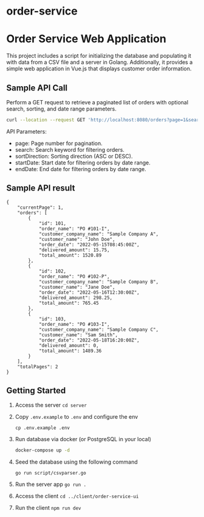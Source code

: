 # order-service
# Order Service Web Application

This project includes a script for initializing the database and populating it with data from a CSV file and a server in Golang. Additionally, it provides a simple web application in Vue.js that displays customer order information.

## Sample API Call

Perform a GET request to retrieve a paginated list of orders with optional search, sorting, and date range parameters.

```bash
curl --location --request GET 'http://localhost:8080/orders?page=1&search=PO&sortDirection=ASC&startDate=2020-01-03&endDate=2020-01-05'
```

API Parameters:
- page: Page number for pagination.
- search: Search keyword for filtering orders.
- sortDirection: Sorting direction (ASC or DESC).
- startDate: Start date for filtering orders by date range.
- endDate: End date for filtering orders by date range.


## Sample API result
```
{
    "currentPage": 1,
    "orders": [
        {
            "id": 101,
            "order_name": "PO #101-I",
            "customer_company_name": "Sample Company A",
            "customer_name": "John Doe",
            "order_date": "2022-05-15T08:45:00Z",
            "delivered_amount": 15.75,
            "total_amount": 1520.89
        },
        {
            "id": 102,
            "order_name": "PO #102-P",
            "customer_company_name": "Sample Company B",
            "customer_name": "Jane Doe",
            "order_date": "2022-05-16T12:30:00Z",
            "delivered_amount": 298.25,
            "total_amount": 765.45
        },
        {
            "id": 103,
            "order_name": "PO #103-I",
            "customer_company_name": "Sample Company C",
            "customer_name": "Sam Smith",
            "order_date": "2022-05-18T16:20:00Z",
            "delivered_amount": 0,
            "total_amount": 1489.36
        }
    ],
    "totalPages": 2
}
```

## Getting Started

1. Access the server 
  ```cd server```

2. Copy `.env.example` to `.env` and configure the env
   
   ```
   cp .env.example .env
   ```

3. Run database via docker (or PostgreSQL in your local)

    ```bash
    docker-compose up -d
    ```

4. Seed the database using the following command
   ```
   go run script/csvparser.go
   ```

5. Run the server app `go run .`

6. Access the client `cd ../client/order-service-ui`

7. Run the client `npm run dev`
